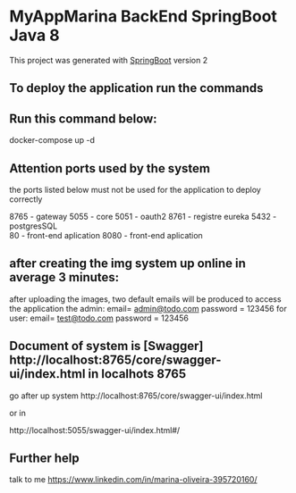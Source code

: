 # MyAppMarina BackEnd SpringBoot Java 8

This project was generated with [SpringBoot](https://spring.io/projects/spring-boot/) version 2


## To deploy the application run the commands

## Run this command below:
docker-compose up -d

## Attention ports used by the system

the ports listed below must not be used for the application to deploy correctly

8765 - gateway
5055 - core
5051 - oauth2
8761 - registre eureka
5432 - postgresSQL  
80   - front-end aplication
8080 - front-end aplication


## after creating the img system up online in average 3 minutes:

after uploading the images, two default emails will be produced to access the application
the admin:
email= admin@todo.com
password = 123456
for user:
email= test@todo.com
password = 123456

## Document of system is  [Swagger] http://localhost:8765/core/swagger-ui/index.html in localhots 8765

go after up system
http://localhost:8765/core/swagger-ui/index.html

or in 

http://localhost:5055/swagger-ui/index.html#/


## Further help

talk to me  https://www.linkedin.com/in/marina-oliveira-395720160/
